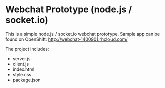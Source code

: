 # Webchat Prototype (node.js / socket.io)

This is a simple node.js / socket.io webchat prototype. Sample app can be found on OpenShift: http://webchat-1400901.rhcloud.com/

The project includes:
- server.js
- client.js
- index.html
- style.css
- package.json
